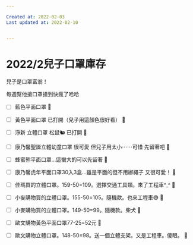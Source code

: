 ```yaml
---

Created at: 2022-02-03
Last updated at: 2022-02-10


---
```


# 2022/2兒子口罩庫存


兒子是口罩富翁！

每週幫他搶口罩搶到快瘋了哈哈

- [ ] 藍色平面口罩 🔽
- [ ] 黃色平面口罩 已打開（兒子用這顏色很好看） 🔽
- [ ] 淨新 立體口罩 松鼠🐿️ 已打開 🔽
- [ ] 康乃馨聖誕立體幼童口罩 很可愛 但兒子用太小⋯⋯可惜 先留著吧 🔽

- [ ] 蜂蜜熊平面口罩…這蠻大的可以先留著 🔽
- [ ] 康乃馨虎年平面口罩30入3盒…雖是平面的但不用綁繩子 又很可愛！ 🔽
- [ ] 佳瑪買的立體口罩。159-50=109。選擇交通工具類。來了工程車^_^ 🔽
- [ ] 小麥購物買的立體口罩。155-50=105。隨機款。也來工程車😅 🔽
- [ ] 小麥購物買的立體口罩。149-50=99。隨機款。柴犬 🔽
- [ ] 歐文購物黃色平面口罩77-25=52元 🔽
- [ ] 歐文購物立體口罩。148-50=98。送一個立體支架。又是工程車。傻眼。 🔽

